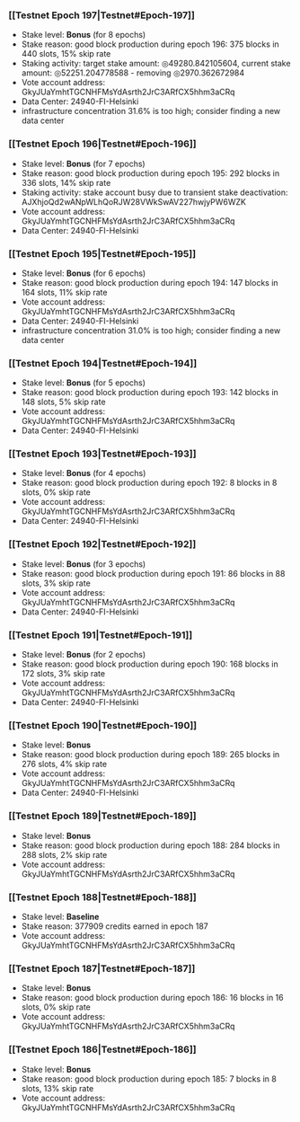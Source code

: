 ### [[Testnet Epoch 197|Testnet#Epoch-197]]
* Stake level: **Bonus** (for 8 epochs)
* Stake reason: good block production during epoch 196: 375 blocks in 440 slots, 15% skip rate
* Staking activity: target stake amount: ◎49280.842105604, current stake amount: ◎52251.204778588 - removing ◎2970.362672984
* Vote account address: GkyJUaYmhtTGCNHFMsYdAsrth2JrC3ARfCX5hhm3aCRq
* Data Center: 24940-FI-Helsinki
* infrastructure concentration 31.6% is too high; consider finding a new data center
### [[Testnet Epoch 196|Testnet#Epoch-196]]
* Stake level: **Bonus** (for 7 epochs)
* Stake reason: good block production during epoch 195: 292 blocks in 336 slots, 14% skip rate
* Staking activity: stake account busy due to transient stake deactivation: AJXhjoQd2wANpWLhQoRJW28VWkSwAV227hwjyPW6WZK
* Vote account address: GkyJUaYmhtTGCNHFMsYdAsrth2JrC3ARfCX5hhm3aCRq
* Data Center: 24940-FI-Helsinki
### [[Testnet Epoch 195|Testnet#Epoch-195]]
* Stake level: **Bonus** (for 6 epochs)
* Stake reason: good block production during epoch 194: 147 blocks in 164 slots, 11% skip rate
* Vote account address: GkyJUaYmhtTGCNHFMsYdAsrth2JrC3ARfCX5hhm3aCRq
* Data Center: 24940-FI-Helsinki
* infrastructure concentration 31.0% is too high; consider finding a new data center
### [[Testnet Epoch 194|Testnet#Epoch-194]]
* Stake level: **Bonus** (for 5 epochs)
* Stake reason: good block production during epoch 193: 142 blocks in 148 slots, 5% skip rate
* Vote account address: GkyJUaYmhtTGCNHFMsYdAsrth2JrC3ARfCX5hhm3aCRq
* Data Center: 24940-FI-Helsinki
### [[Testnet Epoch 193|Testnet#Epoch-193]]
* Stake level: **Bonus** (for 4 epochs)
* Stake reason: good block production during epoch 192: 8 blocks in 8 slots, 0% skip rate
* Vote account address: GkyJUaYmhtTGCNHFMsYdAsrth2JrC3ARfCX5hhm3aCRq
* Data Center: 24940-FI-Helsinki
### [[Testnet Epoch 192|Testnet#Epoch-192]]
* Stake level: **Bonus** (for 3 epochs)
* Stake reason: good block production during epoch 191: 86 blocks in 88 slots, 3% skip rate
* Vote account address: GkyJUaYmhtTGCNHFMsYdAsrth2JrC3ARfCX5hhm3aCRq
* Data Center: 24940-FI-Helsinki
### [[Testnet Epoch 191|Testnet#Epoch-191]]
* Stake level: **Bonus** (for 2 epochs)
* Stake reason: good block production during epoch 190: 168 blocks in 172 slots, 3% skip rate
* Vote account address: GkyJUaYmhtTGCNHFMsYdAsrth2JrC3ARfCX5hhm3aCRq
* Data Center: 24940-FI-Helsinki
### [[Testnet Epoch 190|Testnet#Epoch-190]]
* Stake level: **Bonus**
* Stake reason: good block production during epoch 189: 265 blocks in 276 slots, 4% skip rate
* Vote account address: GkyJUaYmhtTGCNHFMsYdAsrth2JrC3ARfCX5hhm3aCRq
* Data Center: 24940-FI-Helsinki
### [[Testnet Epoch 189|Testnet#Epoch-189]]
* Stake level: **Bonus**
* Stake reason: good block production during epoch 188: 284 blocks in 288 slots, 2% skip rate
* Vote account address: GkyJUaYmhtTGCNHFMsYdAsrth2JrC3ARfCX5hhm3aCRq
### [[Testnet Epoch 188|Testnet#Epoch-188]]
* Stake level: **Baseline**
* Stake reason: 377909 credits earned in epoch 187
* Vote account address: GkyJUaYmhtTGCNHFMsYdAsrth2JrC3ARfCX5hhm3aCRq
### [[Testnet Epoch 187|Testnet#Epoch-187]]
* Stake level: **Bonus**
* Stake reason: good block production during epoch 186: 16 blocks in 16 slots, 0% skip rate
* Vote account address: GkyJUaYmhtTGCNHFMsYdAsrth2JrC3ARfCX5hhm3aCRq
### [[Testnet Epoch 186|Testnet#Epoch-186]]
* Stake level: **Bonus**
* Stake reason: good block production during epoch 185: 7 blocks in 8 slots, 13% skip rate
* Vote account address: GkyJUaYmhtTGCNHFMsYdAsrth2JrC3ARfCX5hhm3aCRq